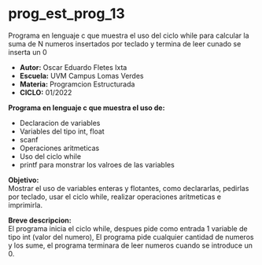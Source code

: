 # prog_est_prog_13
Programa en lenguaje c que muestra el uso del ciclo while para calcular la suma de N numeros insertados por teclado y termina de leer cunado se inserta un 0
* <b> Autor:</b> Oscar Eduardo Fletes Ixta
* <b> Escuela:</b> UVM Campus Lomas Verdes
* <b> Materia:</b> Programcion Estructurada
* <b> CICLO:</b> 01/2022

<b> Programa en lenguaje c que muestra el uso de:</b>
* Declaracion de variables 
* Variables del tipo int, float
* scanf
* Operaciones aritmeticas 
* Uso del ciclo while
* printf para monstrar los valroes de las variables

<b> Objetivo:</b>
<br>
Mostrar el uso de variables enteras y flotantes, como declararlas, pedirlas por teclado, usar el ciclo while, realizar operaciones aritmeticas e imprimirla.

<b> Breve descripcion: </b>
<br>
El programa inicia el ciclo while, despues pide como entrada 1 variable de tipo int (valor del numero),
El programa pide cualquier cantidad de numeros y los sume, el programa terminara de leer
numeros cuando se introduce un 0. 
